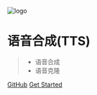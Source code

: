 ![logo](_media/icon.svg)

# 语音合成(TTS)
<!-- ## DeepLearning-CNN -->

> - 语音合成
> - 语音克隆

<!-- * - word2vec
* - GloVe
* - fastText
* - TextCNN
* - ELMO
* - GPT(GPT2)
* - XLNet
* - Bert(ALBert,Bert-wwm, Robert,ERNIE,DustilBert),RoBert
* - CRF
* - LDA
* - LSA, pLSA
* - Attention
* - Transformor
* - seq2seq
 -->


[GitHub](https://github.com/DataXujing/TTS-paper)
[Get Started](/zh-cn/index)
